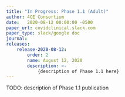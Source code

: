 ```yaml
---
title: "In Progress: Phase 1.1 (Adult)"
author: 4CE Consortium
date:   2020-08-12 00:00:00 -0500
paper_url: covidclinical.slack.com
paper_type: slack/google doc
journal: 
releases:
    release-2020-08-12:
        order: 2
        name: August 12, 2020
        description: >-
            {description of Phase 1.1 here}
---
```


TODO: description of Phase 1.1 publication